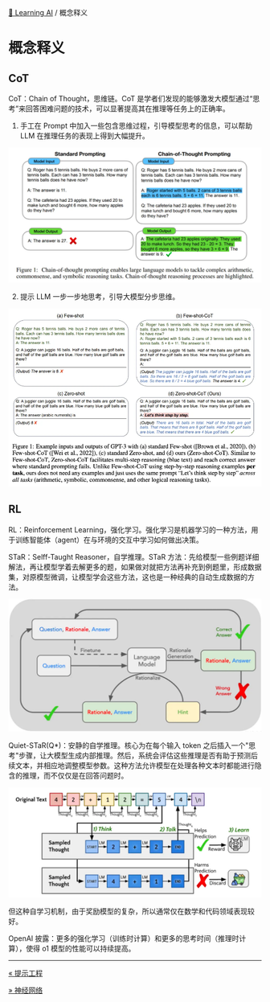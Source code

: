 [🤖 Learning AI](README.md) / 概念释义

# 概念释义

## CoT

CoT：Chain of Thought，思维链。CoT 是学者们发现的能够激发大模型通过“思考”来回答困难问题的技术，可以显著提高其在推理等任务上的正确率。

1. 手工在 Prompt 中加入一些包含思维过程，引导模型思考的信息，可以帮助 LLM 在推理任务的表现上得到大幅提升。

![alt text](images/1740455311795.png)

2. 提示 LLM 一步一步地思考，引导大模型分步思维。

![alt text](images/1740455317576.png)

## RL

RL：Reinforcement Learning，强化学习。强化学习是机器学习的一种方法，用于训练智能体（agent）在与环境的交互中学习如何做出决策。

STaR：Selff-Taught Reasoner，自学推理。STaR 方法：先给模型一些例题详细解法，再让模型学着去解更多的题，如果做对就把方法再补充到例题里，形成数据集，对原模型微调，让模型学会这些方法，这也是一种经典的自动生成数据的方法。

![alt text](images/1740454997032.png)

Quiet-STaR(Q*)：安静的自学推理。核心为在每个输入 token 之后插入一个"思考"步骤，让大模型生成内部推理。然后，系统会评估这些推理是否有助于预测后续文本，并相应地调整模型参数。这种方法允许模型在处理各种文本时都能进行隐含的推理，而不仅仅是在回答问题时。

![alt text](images/1740454975256.png)

但这种自学习机制，由于奖励模型的复杂，所以通常仅在数学和代码领域表现较好。

OpenAI 披露：更多的强化学习（训练时计算）和更多的思考时间（推理时计算），使得 o1 模型的性能可以持续提高。

---
[« 提示工程](Prompt.md)

[» 神经网络](神经网络.md)

